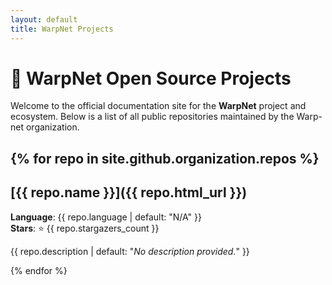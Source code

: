 ```yaml
---
layout: default
title: WarpNet Projects
---
```


# 🚀 WarpNet Open Source Projects

Welcome to the official documentation site for the **WarpNet** project and ecosystem. 
Below is a list of all public repositories maintained by the Warp-net organization.

{% for repo in site.github.organization.repos %}
---

## [{{ repo.name }}]({{ repo.html_url }})
**Language**: {{ repo.language | default: "N/A" }}  
**Stars**: ⭐ {{ repo.stargazers_count }}  

{{ repo.description | default: "_No description provided._" }}

{% endfor %}
